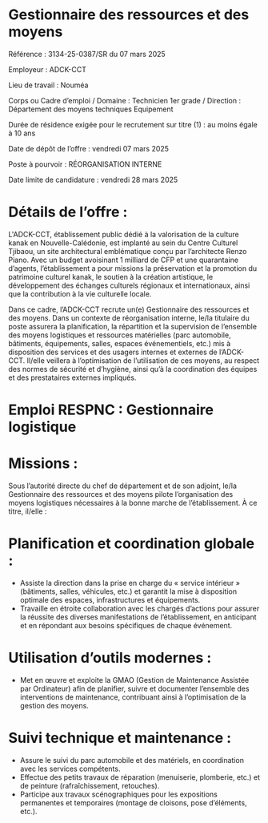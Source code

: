 # Gestionnaire des ressources et des moyens

Référence : 3134-25-0387/SR du 07 mars 2025

Employeur : ADCK-CCT

Lieu de travail : Nouméa

Corps ou Cadre d’emploi / Domaine : Technicien 1er grade / Direction : Département des moyens techniques Equipement

Durée de résidence exigée pour le recrutement sur titre (1) : au moins égale à 10 ans

Date de dépôt de l’offre : vendredi 07 mars 2025

Poste à pourvoir : RÉORGANISATION INTERNE

Date limite de candidature : vendredi 28 mars 2025

# Détails de l’offre :

L'ADCK-CCT, établissement public dédié à la valorisation de la culture kanak en Nouvelle-Calédonie, est implanté au sein du Centre Culturel Tjibaou, un site architectural emblématique conçu par l’architecte Renzo Piano. Avec un budget avoisinant 1 milliard de CFP et une quarantaine d’agents, l’établissement a pour missions la préservation et la promotion du patrimoine culturel kanak, le soutien à la création artistique, le développement des échanges culturels régionaux et internationaux, ainsi que la contribution à la vie culturelle locale.

Dans ce cadre, l’ADCK-CCT recrute un(e) Gestionnaire des ressources et des moyens. Dans un contexte de réorganisation interne, le/la titulaire du poste assurera la planification, la répartition et la supervision de l’ensemble des moyens logistiques et ressources matérielles (parc automobile, bâtiments, équipements, salles, espaces événementiels, etc.) mis à disposition des services et des usagers internes et externes de l’ADCK-CCT. Il/elle veillera à l’optimisation de l’utilisation de ces moyens, au respect des normes de sécurité et d’hygiène, ainsi qu’à la coordination des équipes et des prestataires externes impliqués.

# Emploi RESPNC : Gestionnaire logistique

# Missions :

Sous l’autorité directe du chef de département et de son adjoint, le/la Gestionnaire des ressources et des moyens pilote l’organisation des moyens logistiques nécessaires à la bonne marche de l’établissement. À ce titre, il/elle :

# Planification et coordination globale :

- Assiste la direction dans la prise en charge du « service intérieur » (bâtiments, salles, véhicules, etc.) et garantit la mise à disposition optimale des espaces, infrastructures et équipements.
- Travaille en étroite collaboration avec les chargés d’actions pour assurer la réussite des diverses manifestations de l’établissement, en anticipant et en répondant aux besoins spécifiques de chaque événement.

# Utilisation d’outils modernes :

- Met en œuvre et exploite la GMAO (Gestion de Maintenance Assistée par Ordinateur) afin de planifier, suivre et documenter l’ensemble des interventions de maintenance, contribuant ainsi à l’optimisation de la gestion des moyens.

# Suivi technique et maintenance :

- Assure le suivi du parc automobile et des matériels, en coordination avec les services compétents.
- Effectue des petits travaux de réparation (menuiserie, plomberie, etc.) et de peinture (rafraîchissement, retouches).
- Participe aux travaux scénographiques pour les expositions permanentes et temporaires (montage de cloisons, pose d’éléments, etc.).